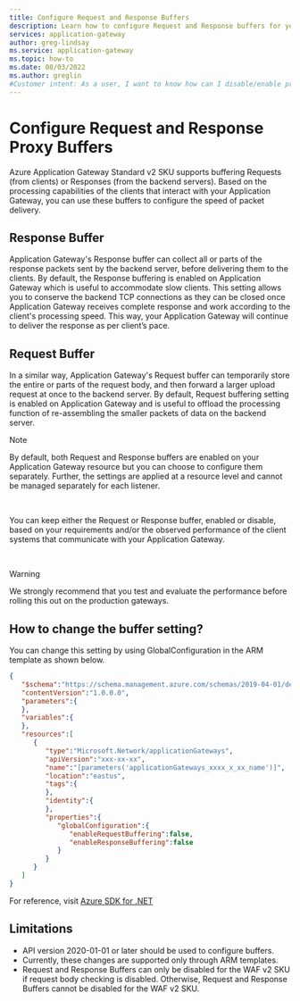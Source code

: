 ```yaml
---
title: Configure Request and Response Buffers
description: Learn how to configure Request and Response buffers for your Azure Application Gateway.
services: application-gateway
author: greg-lindsay
ms.service: application-gateway
ms.topic: how-to
ms.date: 08/03/2022
ms.author: greglin
#Customer intent: As a user, I want to know how can I disable/enable proxy buffers.
---
```


# Configure Request and Response Proxy Buffers

Azure Application Gateway Standard v2 SKU supports buffering Requests (from clients) or Responses (from the backend servers). Based on the processing capabilities of the clients that interact with your Application Gateway, you can use these buffers to configure the speed of packet delivery.
 
## Response Buffer 

Application Gateway's Response buffer can collect all or parts of the response packets sent by the backend server, before delivering them to the clients. By default, the Response buffering is enabled on Application Gateway which is useful to accommodate slow clients. This setting allows you to conserve the backend TCP connections as they can be closed once Application Gateway receives complete response and work according to the client's processing speed. This way, your Application Gateway will continue to deliver the response as per client’s pace. 

 
## Request Buffer 

In a similar way, Application Gateway's Request buffer can temporarily store the entire or parts of the request body, and then forward a larger upload request at once to the backend server. By default, Request buffering setting is enabled on Application Gateway and is useful to offload the processing function of re-assembling the smaller packets of data on the backend server.


>[!NOTE]
>By default, both Request and Response buffers are enabled on your Application Gateway resource but you can choose to configure them separately. Further, the settings are applied at a resource level and cannot be managed separately for each listener.
 
</br>

You can keep either the Request or Response buffer, enabled or disable, based on your requirements and/or the observed performance of the client systems that communicate with your Application Gateway. 

</br>

> [!WARNING]
>We strongly recommend that you test and evaluate the performance before rolling this out on the production gateways. 

## How to change the buffer setting? 

You can change this setting by using GlobalConfiguration in the ARM template as shown below.

```json
{
   "$schema":"https://schema.management.azure.com/schemas/2019-04-01/deploymentTemplate.json#",
   "contentVersion":"1.0.0.0",
   "parameters":{      
   },
   "variables":{      
   },
   "resources":[
      {
         "type":"Microsoft.Network/applicationGateways",
         "apiVersion":"xxx-xx-xx",
         "name":"[parameters('applicationGateways_xxxx_x_xx_name')]",
         "location":"eastus",
         "tags":{            
         },
         "identity":{      
         },
         "properties":{
            "globalConfiguration":{
               "enableRequestBuffering":false,
               "enableResponseBuffering":false
            }
         }
      }
   ]
} 
```
For reference, visit [Azure SDK for .NET](/dotnet/api/microsoft.azure.management.network.models.applicationgatewayglobalconfiguration)

## Limitations
- API version 2020-01-01 or later should be used to configure buffers.
- Currently, these changes are supported only through ARM templates.
- Request and Response Buffers can only be disabled for the WAF v2 SKU if request body checking is disabled. Otherwise, Request and Response Buffers cannot be disabled for the WAF v2 SKU.
